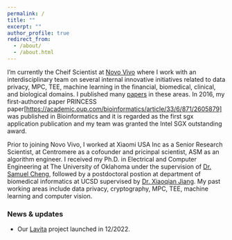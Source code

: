 ```yaml
---
permalink: /
title: ""
excerpt: ""
author_profile: true
redirect_from: 
  - /about/
  - /about.html
---
```


I’m currently the Cheif Scientist at [Novo Vivo](http://novovivo.io) where I work with an interdisciplinary team on several internal innovative initiatives related to data privacy, MPC, TEE, machine learning in the financial, biomedical, clinical, and biological domains. I published many [papers](https://scholar.google.com/citations?user=V4Y4ETQAAAAJ) in these areas. In 2016, my first-authored paper PRINCESS paper[https://academic.oup.com/bioinformatics/article/33/6/871/2605879] was published in Bioinformatics and it is regarded as the first sgx application publication and my team was granted the Intel SGX outstanding award.

Prior to joining Novo Vivo, I worked at Xiaomi USA Inc as a Senior Research Scientist, at Centromere as a cofounder and pricinpal scientist, ASM as an algorithm engineer. I received my Ph.D. in Electrical and Computer Engineering at The University of Oklahoma under the supervision of [Dr. Samuel Cheng](https://www.ou.edu/coe/ece/faculty_directory/dr_cheng), followed by a postdoctoral postion at department of biomedical informatics at UCSD supervised by [Dr. Xiaoqian Jiang](https://sbmi.uth.edu/faculty-and-staff/xiaoqian-jiang.htm). My past working areas include data privacy, cryptography, MPC, TEE, machine learning and computer vision.

### News & updates
* Our [Lavita](https://www.lavita.ai) project launched in 12/2022.
